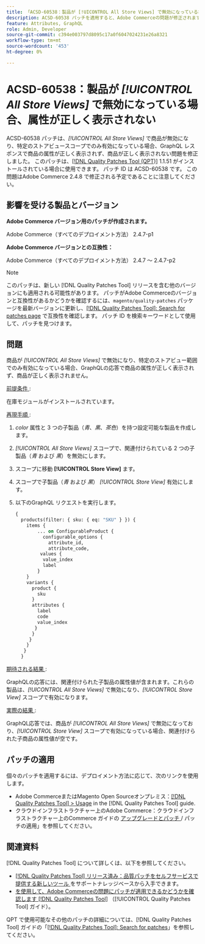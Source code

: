 ```yaml
---
title: 「ACSD-60538：製品が [!UICONTROL All Store Views] で無効になっている場合、属性が正しく表示されない」
description: ACSD-60538 パッチを適用すると、Adobe Commerceの問題が修正されます。この問題では、商品が*すべてのストアビュー*で無効になっており、特定のストアビュースコープでのみ有効になっている場合、GraphQL レスポンスで商品の属性が正しく表示されず、商品が正しく表示されません。
feature: Attributes, GraphQL
role: Admin, Developer
source-git-commit: c394e003797d8095c17a0f6047024231e26a8321
workflow-type: tm+mt
source-wordcount: '453'
ht-degree: 0%

---
```


# ACSD-60538：製品が *[!UICONTROL All Store Views]* で無効になっている場合、属性が正しく表示されない

ACSD-60538 パッチは、*[!UICONTROL All Store Views]* で商品が無効になり、特定のストアビュースコープでのみ有効になっている場合、GraphQL レスポンスで商品の属性が正しく表示されず、商品が正しく表示されない問題を修正しました。 このパッチは、[[!DNL Quality Patches Tool (QPT)]](https://experienceleague.adobe.com/ja/docs/commerce-knowledge-base/kb/announcements/commerce-announcements/magento-quality-patches-released-new-tool-to-self-serve-quality-patches) 1.1.51 がインストールされている場合に使用できます。 パッチ ID は ACSD-60538 です。 この問題はAdobe Commerce 2.4.8 で修正される予定であることに注意してください。

## 影響を受ける製品とバージョン

**Adobe Commerce バージョン用のパッチが作成されます。**

Adobe Commerce（すべてのデプロイメント方法） 2.4.7-p1

**Adobe Commerce バージョンとの互換性：**

Adobe Commerce（すべてのデプロイメント方法） 2.4.7 ～ 2.4.7-p2

>[!NOTE]
>
>このパッチは、新しい [!DNL Quality Patches Tool] リリースを含む他のバージョンにも適用される可能性があります。 パッチがAdobe Commerceのバージョンと互換性があるかどうかを確認するには、`magento/quality-patches` パッケージを最新バージョンに更新し、[[!DNL Quality Patches Tool]: Search for patches page](https://experienceleague.adobe.com/tools/commerce-quality-patches/index.html?lang=ja) で互換性を確認します。 パッチ ID を検索キーワードとして使用して、パッチを見つけます。

## 問題

商品が *[!UICONTROL All Store Views]* で無効になり、特定のストアビュー範囲でのみ有効になっている場合、GraphQLの応答で商品の属性が正しく表示されず、商品が正しく表示されません。

<u> 前提条件 </u>:

在庫モジュールがインストールされています。

<u> 再現手順 </u>:

1. *color* 属性と 3 つの子製品（*青*、*黒*、*茶色*）を持つ設定可能な製品を作成します。
1. *[!UICONTROL All Store Views]* スコープで、関連付けられている 2 つの子製品（*青* および *黒*）を無効にします。
1. スコープに移動 **[!UICONTROL Store View]** ます。
1. スコープで子製品（*青* および *黒*） *[!UICONTROL Store View]* 有効にします。
1. 以下のGraphQL リクエストを実行します。

   ```GraphQL
   {
     products(filter: { sku: { eq: "SKU" } }) {
       items {
           ... on ConfigurableProduct {
             configurable_options {
               attribute_id,
               attribute_code,
            values {
             value_index
             label
           }
       }
       variants {
         product {
           sku
         }
         attributes {
           label
           code
           value_index
          }
         }
        }
       }
      }
     }  
   ```

<u> 期待される結果 </u>:

GraphQLの応答には、関連付けられた子製品の属性値が含まれます。これらの製品は、*[!UICONTROL All Store Views]* で無効になり、*[!UICONTROL Store View]* スコープで有効になります。

<u> 実際の結果 </u>:

GraphQL応答では、商品が *[!UICONTROL All Store Views]* で無効になっており、*[!UICONTROL Store View]* スコープで有効になっている場合、関連付けられた子商品の属性値が空です。

## パッチの適用

個々のパッチを適用するには、デプロイメント方法に応じて、次のリンクを使用します。

* Adobe CommerceまたはMagento Open Sourceオンプレミス：[[!DNL Quality Patches Tool] > Usage](/help/tools/quality-patches-tool/usage.md) in the [!DNL Quality Patches Tool] guide.
* クラウドインフラストラクチャー上のAdobe Commerce：クラウドインフラストラクチャー上のCommerce ガイドの [ アップグレードとパッチ ](https://experienceleague.adobe.com/docs/commerce-cloud-service/user-guide/develop/upgrade/apply-patches.html?lang=ja)/ パッチの適用」を参照してください。

## 関連資料

[!DNL Quality Patches Tool] について詳しくは、以下を参照してください。

* [[!DNL Quality Patches Tool]  リリース済み：品質パッチをセルフサービスで提供する新しいツール ](https://experienceleague.adobe.com/ja/docs/commerce-knowledge-base/kb/announcements/commerce-announcements/magento-quality-patches-released-new-tool-to-self-serve-quality-patches) をサポートナレッジベースから入手できます。
* [ を使用して、Adobe Commerceの問題にパッチが適用できるかどうかを確認します  [!DNL Quality Patches Tool]](/help/tools/quality-patches-tool/patches-available-in-qpt/check-patch-for-magento-issue-with-magento-quality-patches.md) （[!UICONTROL Quality Patches Tool] ガイド）。


QPT で使用可能なその他のパッチの詳細については、[!DNL Quality Patches Tool] ガイドの「[[!DNL Quality Patches Tool]: Search for patches](https://experienceleague.adobe.com/tools/commerce-quality-patches/index.html?lang=ja)」を参照してください。